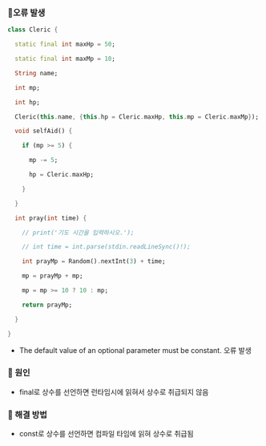 ### 📄오류 발생

```dart
class Cleric {

  static final int maxHp = 50;

  static final int maxMp = 10;

  String name;

  int mp;

  int hp;

  Cleric(this.name, {this.hp = Cleric.maxHp, this.mp = Cleric.maxMp});

  void selfAid() {

    if (mp >= 5) {

      mp -= 5;

      hp = Cleric.maxHp;

    }

  }

  int pray(int time) {

    // print('기도 시간을 입력하시오.');

    // int time = int.parse(stdin.readLineSync()!);

    int prayMp = Random().nextInt(3) + time;

    mp = prayMp + mp;

    mp = mp >= 10 ? 10 : mp;

    return prayMp;

  }

}
```

- The default value of an optional parameter must be constant. 오류 발생

### 📄 원인

- final로 상수를 선언하면 런타임시에 읽혀서 상수로 취급되지 않음


### 📄 해결 방법

- const로 상수를 선언하면 컴파일 타임에 읽혀 상수로 취급됨
